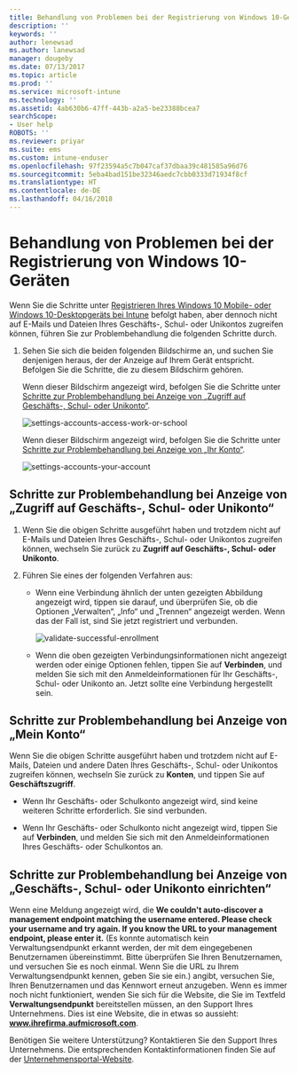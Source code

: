 ```yaml
---
title: Behandlung von Problemen bei der Registrierung von Windows 10-Geräten | Microsoft-Dokumentation
description: ''
keywords: ''
author: lenewsad
ms.author: lanewsad
manager: dougeby
ms.date: 07/13/2017
ms.topic: article
ms.prod: ''
ms.service: microsoft-intune
ms.technology: ''
ms.assetid: 4ab630b6-47ff-443b-a2a5-be23388bcea7
searchScope:
- User help
ROBOTS: ''
ms.reviewer: priyar
ms.suite: ems
ms.custom: intune-enduser
ms.openlocfilehash: 97f23594a5c7b047caf37dbaa39c481585a96d76
ms.sourcegitcommit: 5eba4bad151be32346aedc7cbb0333d71934f8cf
ms.translationtype: HT
ms.contentlocale: de-DE
ms.lasthandoff: 04/16/2018
---
```

# <a name="troubleshoot-your-windows-10-device-enrollment"></a>Behandlung von Problemen bei der Registrierung von Windows 10-Geräten
Wenn Sie die Schritte unter [Registrieren Ihres Windows 10 Mobile- oder Windows 10-Desktopgeräts bei Intune](enroll-your-w10-phone-or-w10-pc-windows.md) befolgt haben, aber dennoch nicht auf E-Mails und Dateien Ihres Geschäfts-, Schul- oder Unikontos zugreifen können, führen Sie zur Problembehandlung die folgenden Schritte durch.

1.  Sehen Sie sich die beiden folgenden Bildschirme an, und suchen Sie denjenigen heraus, der der Anzeige auf Ihrem Gerät entspricht. Befolgen Sie die Schritte, die zu diesem Bildschirm gehören.

    Wenn dieser Bildschirm angezeigt wird, befolgen Sie die Schritte unter [Schritte zur Problembehandlung bei Anzeige von „Zugriff auf Geschäfts-, Schul- oder Unikonto“](#troubleshooting-steps-to-follow-if-you-see-access-work-or-school).

    ![settings-accounts-access-work-or-school](./media/w10-enroll-rs1-connect-to-work-or-school.png)

    Wenn dieser Bildschirm angezeigt wird, befolgen Sie die Schritte unter [Schritte zur Problembehandlung bei Anzeige von „Ihr Konto“](#troubleshooting-steps-to-follow-if-you-see-your-account).

    ![settings-accounts-your-account](./media/W10-enroll-2-accounts-your-account.png)

## <a name="troubleshooting-steps-to-follow-if-you-see-access-work-or-school"></a>Schritte zur Problembehandlung bei Anzeige von „Zugriff auf Geschäfts-, Schul- oder Unikonto“

1. Wenn Sie die obigen Schritte ausgeführt haben und trotzdem nicht auf E-Mails und Dateien Ihres Geschäfts-, Schul- oder Unikontos zugreifen können, wechseln Sie zurück zu **Zugriff auf Geschäfts-, Schul- oder Unikonto**.

2. Führen Sie eines der folgenden Verfahren aus:

   - Wenn eine Verbindung ähnlich der unten gezeigten Abbildung angezeigt wird, tippen sie darauf, und überprüfen Sie, ob die Optionen „Verwalten“, „Info“ und „Trennen“ angezeigt werden. Wenn das der Fall ist, sind Sie jetzt registriert und verbunden.

     ![validate-successful-enrollment](./media/w10-enroll-rs1-validate-successful-enrollment.png)

   - Wenn die oben gezeigten Verbindungsinformationen nicht angezeigt werden oder einige Optionen fehlen, tippen Sie auf **Verbinden**, und melden Sie sich mit den Anmeldeinformationen für Ihr Geschäfts-, Schul- oder Unikonto an. Jetzt sollte eine Verbindung hergestellt sein.

## <a name="troubleshooting-steps-to-follow-if-you-see-your-account"></a>Schritte zur Problembehandlung bei Anzeige von „Mein Konto“

Wenn Sie die obigen Schritte ausgeführt haben und trotzdem nicht auf E-Mails, Dateien und andere Daten Ihres Geschäfts-, Schul- oder Unikontos zugreifen können, wechseln Sie zurück zu **Konten**, und tippen Sie auf **Geschäftszugriff**.

- Wenn Ihr Geschäfts- oder Schulkonto angezeigt wird, sind keine weiteren Schritte erforderlich. Sie sind verbunden.

- Wenn Ihr Geschäfts- oder Schulkonto nicht angezeigt wird, tippen Sie auf **Verbinden**, und melden Sie sich mit den Anmeldeinformationen Ihres Geschäfts- oder Schulkontos an.

## <a name="troubleshooting-steps-to-follow-if-you-see-set-up-a-work-or-school-account"></a>Schritte zur Problembehandlung bei Anzeige von „Geschäfts-, Schul- oder Unikonto einrichten“

Wenn eine Meldung angezeigt wird, die <strong>We couldn't auto-discover a management endpoint matching the username entered. Please check your username and try again. If you know the URL to your management endpoint, please enter it.</strong> (Es konnte automatisch kein Verwaltungsendpunkt erkannt werden, der mit dem eingegebenen Benutzernamen übereinstimmt. Bitte überprüfen Sie Ihren Benutzernamen, und versuchen Sie es noch einmal. Wenn Sie die URL zu Ihrem Verwaltungsendpunkt kennen, geben Sie sie ein.) angibt, versuchen Sie, Ihren Benutzernamen und das Kennwort erneut anzugeben. Wenn es immer noch nicht funktioniert, wenden Sie sich für die Website, die Sie im Textfeld <strong>Verwaltungsendpunkt</strong> bereitstellen müssen, an den Support Ihres Unternehmens. Dies ist eine Website, die in etwas so aussieht: <strong>www.ihrefirma.aufmicrosoft.com</strong>.

Benötigen Sie weitere Unterstützung? Kontaktieren Sie den Support Ihres Unternehmens. Die entsprechenden Kontaktinformationen finden Sie auf der [Unternehmensportal-Website](https://portal.manage.microsoft.com#HelpDeskDialog).

